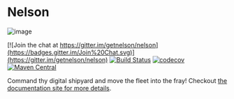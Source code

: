 # Nelson

![image](docs/src/hugo/static/images/logo.png)

[![Join the chat at https://gitter.im/getnelson/nelson](https://badges.gitter.im/Join%20Chat.svg)](https://gitter.im/getnelson/nelson)
[![Build Status](https://travis-ci.org/getnelson/nelson.svg?branch=master)](https://travis-ci.org/getnelson/nelson)
[![codecov](https://codecov.io/gh/getnelson/nelson/branch/master/graph/badge.svg)](https://codecov.io/gh/getnelson/nelson)
[![Maven Central](https://maven-badges.herokuapp.com/maven-central/io.verizon.nelson/core_2.11/badge.svg)](https://maven-badges.herokuapp.com/maven-central/io.verizon.nelson/core_2.11)

Command thy digital shipyard and move the fleet into the fray! Checkout [the documentation site for more details](https://getnelson.github.io/nelson/).

